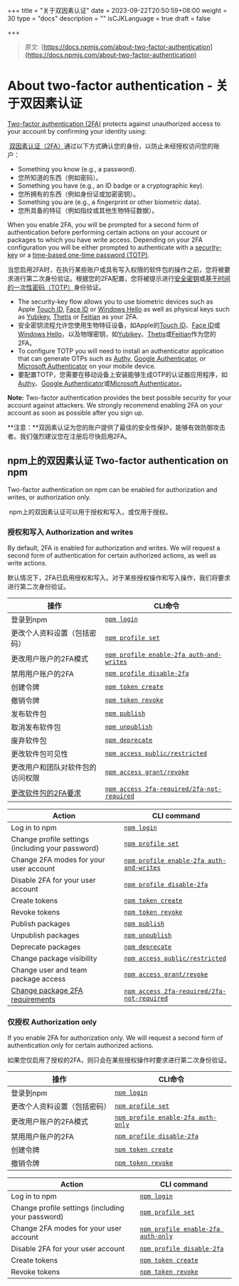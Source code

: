 +++
title = "关于双因素认证"
date = 2023-09-22T20:50:59+08:00
weight = 30
type = "docs"
description = ""
isCJKLanguage = true
draft = false

+++

> 原文: [https://docs.npmjs.com/about-two-factor-authentication](https://docs.npmjs.com/about-two-factor-authentication)

# About two-factor authentication - 关于双因素认证

[Two-factor authentication (2FA)](https://en.wikipedia.org/wiki/Multi-factor_authentication) protects against unauthorized access to your account by confirming your identity using:

​	[双因素认证（2FA）](https://en.wikipedia.org/wiki/Multi-factor_authentication)通过以下方式确认您的身份，以防止未经授权访问您的账户：

- Something you know (e.g., a password).
- 您所知道的东西（例如密码）。
- Something you have (e.g., an ID badge or a cryptographic key).
- 您所拥有的东西（例如身份证或加密密钥）。
- Something you are (e.g., a fingerprint or other biometric data).
- 您所具备的特征（例如指纹或其他生物特征数据）。

When you enable 2FA, you will be prompted for a second form of authentication before performing certain actions on your account or packages to which you have write access. Depending on your 2FA configuration you will be either prompted to authenticate with a [security-key](https://webauthn.guide/) or a [time-based one-time password (TOTP)](https://en.wikipedia.org/wiki/Time-based_one-time_password).

​	当您启用2FA时，在执行某些账户或具有写入权限的软件包的操作之前，您将被要求进行第二次身份验证。根据您的2FA配置，您将被提示进行[安全密钥](https://webauthn.guide/)或[基于时间的一次性密码（TOTP）](https://en.wikipedia.org/wiki/Time-based_one-time_password)身份验证。

- The security-key flow allows you to use biometric devices such as Apple [Touch ID](https://support.apple.com/en-gb/HT204587), [Face ID](https://support.apple.com/en-us/HT208108) or [Windows Hello](https://support.microsoft.com/en-us/windows/learn-about-windows-hello-and-set-it-up-dae28983-8242-bb2a-d3d1-87c9d265a5f0) as well as physical keys such as [Yubikey](https://www.yubico.com/), [Thetis](https://thetis.io/) or [Feitian](https://www.ftsafe.com/) as your 2FA.
- 安全密钥流程允许您使用生物特征设备，如Apple的[Touch ID](https://support.apple.com/en-gb/HT204587)、[Face ID](https://support.apple.com/en-us/HT208108)或[Windows Hello](https://support.microsoft.com/en-us/windows/learn-about-windows-hello-and-set-it-up-dae28983-8242-bb2a-d3d1-87c9d265a5f0)，以及物理密钥，如[Yubikey](https://www.yubico.com/)、[Thetis](https://thetis.io/)或[Feitian](https://www.ftsafe.com/)作为您的2FA。
- To configure TOTP you will need to install an authenticator application that can generate OTPs such as [Authy](https://authy.com/download/), [Google Authenticator](https://support.google.com/accounts/answer/1066447), or [Microsoft Authenticator](https://www.microsoft.com/security/mobile-authenticator-app) on your mobile device.
- 要配置TOTP，您需要在移动设备上安装能够生成OTP的认证器应用程序，如[Authy](https://authy.com/download/)、[Google Authenticator](https://support.google.com/accounts/answer/1066447)或[Microsoft Authenticator](https://www.microsoft.com/security/mobile-authenticator-app)。

**Note:** Two-factor authentication provides the best possible security for your account against attackers. We strongly recommend enabling 2FA on your account as soon as possible after you sign up.

**注意：**双因素认证为您的账户提供了最佳的安全性保护，能够有效防御攻击者。我们强烈建议您在注册后尽快启用2FA。

## npm上的双因素认证 Two-factor authentication on npm

Two-factor authentication on npm can be enabled for authorization and writes, or authorization only.

​	npm上的双因素认证可以用于授权和写入，或仅用于授权。

### 授权和写入 Authorization and writes

By default, 2FA is enabled for authorization and writes. We will request a second form of authentication for certain authorized actions, as well as write actions.

​	默认情况下，2FA已启用授权和写入。对于某些授权操作和写入操作，我们将要求进行第二次身份验证。

| 操作                                                         | CLI命令                                                      |
| ------------------------------------------------------------ | ------------------------------------------------------------ |
| 登录到npm                                                    | [ `npm login` ](https://docs.npmjs.com/cli/adduser)          |
| 更改个人资料设置（包括密码）                                 | [ `npm profile set` ](https://docs.npmjs.com/cli/profile)    |
| 更改用户账户的2FA模式                                        | [ `npm profile enable-2fa auth-and-writes` ](https://docs.npmjs.com/cli/profile) |
| 禁用用户账户的2FA                                            | [ `npm profile disable-2fa` ](https://docs.npmjs.com/cli/profile) |
| 创建令牌                                                     | [ `npm token create` ](https://docs.npmjs.com/cli/token)     |
| 撤销令牌                                                     | [ `npm token revoke` ](https://docs.npmjs.com/cli/token)     |
| 发布软件包                                                   | [ `npm publish` ](https://docs.npmjs.com/cli/publish)        |
| 取消发布软件包                                               | [ `npm unpublish` ](https://docs.npmjs.com/cli/unpublish)    |
| 废弃软件包                                                   | [ `npm deprecate` ](https://docs.npmjs.com/cli/deprecate)    |
| 更改软件包可见性                                             | [ `npm access public/restricted` ](https://docs.npmjs.com/cli/access) |
| 更改用户和团队对软件包的访问权限                             | [ `npm access grant/revoke` ](https://docs.npmjs.com/cli/access) |
| [更改软件包的2FA要求](https://docs.npmjs.com/requiring-2fa-for-package-publishing-and-settings-modification) | [ `npm access 2fa-required/2fa-not-required` ](https://docs.npmjs.com/cli/access) |

| Action                                                       | CLI command                                                  |
| ------------------------------------------------------------ | ------------------------------------------------------------ |
| Log in to npm                                                | [`npm login`](https://docs.npmjs.com/cli/adduser)            |
| Change profile settings (including your password)            | [`npm profile set`](https://docs.npmjs.com/cli/profile)      |
| Change 2FA modes for your user account                       | [`npm profile enable-2fa auth-and-writes`](https://docs.npmjs.com/cli/profile) |
| Disable 2FA for your user account                            | [`npm profile disable-2fa`](https://docs.npmjs.com/cli/profile) |
| Create tokens                                                | [`npm token create`](https://docs.npmjs.com/cli/token)       |
| Revoke tokens                                                | [`npm token revoke`](https://docs.npmjs.com/cli/token)       |
| Publish packages                                             | [`npm publish`](https://docs.npmjs.com/cli/publish)          |
| Unpublish packages                                           | [`npm unpublish`](https://docs.npmjs.com/cli/unpublish)      |
| Deprecate packages                                           | [`npm deprecate`](https://docs.npmjs.com/cli/deprecate)      |
| Change package visibility                                    | [`npm access public/restricted`](https://docs.npmjs.com/cli/access) |
| Change user and team package access                          | [`npm access grant/revoke`](https://docs.npmjs.com/cli/access) |
| [Change package 2FA requirements](https://docs.npmjs.com/requiring-2fa-for-package-publishing-and-settings-modification) | [`npm access 2fa-required/2fa-not-required`](https://docs.npmjs.com/cli/access) |

### 仅授权 Authorization only

If you enable 2FA for authorization only. We will request a second form of authentication only for certain authorized actions.

​	如果您仅启用了授权的2FA，则只会在某些授权操作时要求进行第二次身份验证。

| 操作                         | CLI命令                                                      |
| ---------------------------- | ------------------------------------------------------------ |
| 登录到npm                    | [ `npm login` ](https://docs.npmjs.com/cli/adduser)          |
| 更改个人资料设置（包括密码） | [ `npm profile set` ](https://docs.npmjs.com/cli/profile)    |
| 更改用户账户的2FA模式        | [ `npm profile enable-2fa auth-only` ](https://docs.npmjs.com/cli/profile) |
| 禁用用户账户的2FA            | [ `npm profile disable-2fa` ](https://docs.npmjs.com/cli/profile) |
| 创建令牌                     | [ `npm token create` ](https://docs.npmjs.com/cli/token)     |
| 撤销令牌                     | [ `npm token revoke` ](https://docs.npmjs.com/cli/token)     |

| Action                                            | CLI command                                                  |
| ------------------------------------------------- | ------------------------------------------------------------ |
| Log in to npm                                     | [`npm login`](https://docs.npmjs.com/cli/adduser)            |
| Change profile settings (including your password) | [`npm profile set`](https://docs.npmjs.com/cli/profile)      |
| Change 2FA modes for your user account            | [`npm profile enable-2fa auth-only`](https://docs.npmjs.com/cli/profile) |
| Disable 2FA for your user account                 | [`npm profile disable-2fa`](https://docs.npmjs.com/cli/profile) |
| Create tokens                                     | [`npm token create`](https://docs.npmjs.com/cli/token)       |
| Revoke tokens                                     | [`npm token revoke`](https://docs.npmjs.com/cli/token)       |
